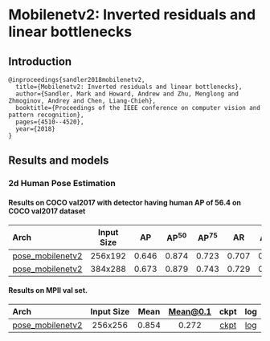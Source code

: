 # Mobilenetv2: Inverted residuals and linear bottlenecks

## Introduction
```
@inproceedings{sandler2018mobilenetv2,
  title={Mobilenetv2: Inverted residuals and linear bottlenecks},
  author={Sandler, Mark and Howard, Andrew and Zhu, Menglong and Zhmoginov, Andrey and Chen, Liang-Chieh},
  booktitle={Proceedings of the IEEE conference on computer vision and pattern recognition},
  pages={4510--4520},
  year={2018}
}
```

## Results and models

### 2d Human Pose Estimation

#### Results on COCO val2017 with detector having human AP of 56.4 on COCO val2017 dataset

| Arch  | Input Size | AP | AP<sup>50</sup> | AP<sup>75</sup> | AR | AR<sup>50</sup> | ckpt | log |
| :----------------- | :-----------: | :------: | :------: | :------: | :------: | :------: |:------: |:------: |
| [pose_mobilenetv2](/configs/top_down/mobilenet_v2/coco/mobilenetv2_coco_256x192.py)  | 256x192 | 0.646 | 0.874 | 0.723 | 0.707 | 0.917 | [ckpt](https://download.openmmlab.com/mmpose/top_down/mobilenetv2/mobilenetv2_coco_256x192-d1e58e7b_20200727.pth) | [log](https://download.openmmlab.com/mmpose/top_down/mobilenetv2/mobilenetv2_coco_256x192_20200727.log.json) |
| [pose_mobilenetv2](/configs/top_down/mobilenet_v2/coco/mobilenetv2_coco_384x288.py)  | 384x288 | 0.673 | 0.879 | 0.743 | 0.729 | 0.916 | [ckpt](https://download.openmmlab.com/mmpose/top_down/mobilenetv2/mobilenetv2_coco_384x288-26be4816_20200727.pth) | [log](https://download.openmmlab.com/mmpose/top_down/mobilenetv2/mobilenetv2_coco_384x288_20200727.log.json) |

#### Results on MPII val set.

| Arch  | Input Size | Mean | Mean@0.1   | ckpt    | log     |
| :--- | :--------: | :------: | :------: |:------: |:------: |
| [pose_mobilenetv2](/configs/top_down/mobilenet_v2/mpii/mobilenet_v2_mpii_256x256.py) | 256x256 | 0.854 | 0.272 | [ckpt](https://download.openmmlab.com/mmpose/top_down/mobilenetv2/mobilenetv2_mpii_256x256-e068afa7_20200812.pth) | [log](https://download.openmmlab.com/mmpose/top_down/mobilenetv2/mobilenetv2_mpii_256x256_20200812.log.json) |

